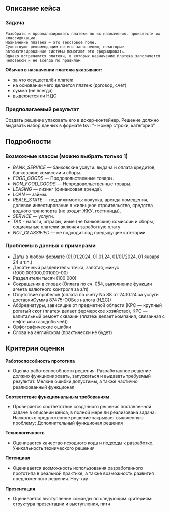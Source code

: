 ## Описание кейса

### Задача

    Разобрать и проанализировать платежи по их назначению, произвести их классификацию.
    Назначение платежа — это текстовое поле.
    Существуют рекомендации по его заполнению, некоторые автоматизированные системы помогают его сформировать.
    Однако встречаются платежи, в которых назначение платежа заполняется человеком и не всегда по правилам

**Обычно в назначении платежа указывают:**

- за что осуществлён платёж
- на основании чего делается платеж (договор, счёт)
- сумма (не всегда)
- выделяется ли НДС

### Предполагаемый результат

Создать решение упаковать его в докер-контейнер.
Решение должно выдавать набор данных в формате tsv: "- Номер строки, категория"

## Подробности

### Возможные классы (можно выбрать только 1)

- *BANK_SERVICE* — банковские услуги: выдача и оплата кредитов, банковские комиссии и сборы.
- *FOOD_GOODS* — Продовольственные товары.
- *NON_FOOD_GOODS* — Непродовольственные товары.
- *LEASING* — лизинг (финансовая аренда).
- *LOAN* — займы.
- *REALE_STATE* — недвижимость: покупка, аренда помещения, долевое инвестирование в жилищное строительство, средства водного транспорта (не входят ЖКУ, гостиницы).
- *SERVICE* — услуги.
- *TAX* - налоги, штрафы, иные (не банковские) комиссии и сборы, социальные платежи включая заработную плату
- *NOT_CLASSIFIED* — не подходит под предыдущие категории.

### Проблемы в данных с примерами

- Даты в любом формате (01.01.2024, 01.01.24, 01/01/2024, 01 января 24 и т.п.)
- Десятичный разделитель: точка, запятая, минус (1000.001000,001000-00)
- Разделители тысяч (100 000)
- Сокращения в словах (Оплата по сч. 054, выполнение функции агента валютного контроля за з/п)
- Отсутствие пробелов (оплата по счету No 88 от 24.10.24 за услуги доставкиСумма 87475-ООБез налога (НДС))
- Аббревиатуры, зависящие от предметной области (КРС — крупный рогатый скот (платеж делает фермерское хозяйство), КРС — капитальный ремонт скважин (платеж делает компания, связанная с нефте или газодобычей))
- Орфографические ошибки
- Слова на английском (практически не будет)

## Критерии оценки

**Работоспособность прототипа**

- Оценка работоспособности решения. Разработанное решение должно функционировать, запускаться и выдавать требуемый результат. Мелкие ошибки допустимы, а также частично реализованный функционал


**Соответствие функциональным требованиям**

- Проверяется соответствие созданного решения поставленной задаче в описании кейса, в полной мере ли реализована задача. Насколько предложенное решение закрывает выявленную проблему; Дополнительный функционал решения


**Технологичность**

- Оценивается качество исходного кода и подходы к разработке. Уникальность технического решения

**Потенциал**

- Оценивается возможность использования разработанного прототипа в реальной практике, а также возможность развития предложенного решения. Ноу-хау

**Презентация**

- Оценивается выступление команды по следующим критериям: структура презентации и выступления, питч